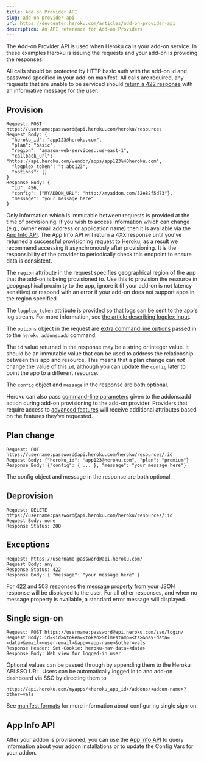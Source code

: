 ```yaml
---
title: Add-on Provider API
slug: add-on-provider-api
url: https://devcenter.heroku.com/articles/add-on-provider-api
description: An API reference for Add-on Providers
---
```


The Add-on Provider API is used when Heroku calls your add-on service. In these examples Heroku is issuing the requests and your add-on is providing the responses.

All calls should be protected by HTTP basic auth with the add-on id and password specified in your add-on manifest. All calls are required, any requests that are unable to be serviced should [return a 422 response](/articles/add-on-provider-api#exceptions) with an informative message for the user.

## Provision
```
Request: POST https://username:password@api.heroku.com/heroku/resources
Request Body: {
  "heroku_id": "app123@heroku.com",
  "plan": "basic",
  "region": "amazon-web-services::us-east-1",
  "callback_url": "https://api.heroku.com/vendor/apps/app123%40heroku.com",
  "logplex_token": "t.abc123",
  "options": {}
}
Response Body: {
  "id": 456,
  "config": {"MYADDON_URL": "http://myaddon.com/52e82f5d73"},
  "message": "your message here"
}
```
Only information which is immutable between requests is provided at the time of provisioning.
If you wish to access information which can change (e.g., owner email address or application name) then it is available via the [App Info API](https://addons.heroku.com/provider/resources/technical/reference/app-info). The App Info API will return a 4XX response until you've returned a successful provisioning request to Heroku, as a result we recommend accessing it asynchronously after provisioning. It is the responsibility of the provider to periodically check this endpoint to ensure data is consistent. 

The `region` attribute in the request specifies geographical region of the app that the add-on is being provisioned to. Use this to provision the resource in geopgraphical proximity to the app, ignore it (if your add-on is not latency sensitive) or respond with an error if your add-on does not support apps in the region specified.

The `logplex_token` attribute is provided so that logs can be sent to the app's log stream. For more information, see [the article describing logplex input](add-on-provider-log-integration).

The `options` object in the request are [extra command line options](add-on-parameter-handling) passed in to the `heroku addons:add` command.

The `id` value returned in the response may be a string or integer value. It should be an
immutable value that can be used to address the relationship between this app and resource. This means that a plan change can *not* change the value of this `id`, although you can update the
`config` later to point the app to a different resource.

The `config` object and `message` in the response are both optional.

Heroku can also pass [command-line parameters](https://addons.heroku.com/provider/resources/technical/reference/advanced-features) given to the addons:add action during add-on provisioning to the add-on provider. Providers that require access to [advanced features](https://addons.heroku.com/provider/resources/technical/reference/advanced-features) will receive additional attributes based on the features they've requested.

## Plan change

```
Request: PUT https://username:password@api.heroku.com/heroku/resources/:id
Request Body: {"heroku_id": "app123@heroku.com", "plan": "premium"}
Response Body: {"config": { ... }, "message": "your message here"}
```

The config object and message in the response are both optional.

## Deprovision

```
Request: DELETE https://username:password@api.heroku.com/heroku/resources/:id
Request Body: none
Response Status: 200
```

## Exceptions

```
Request: https://username:password@api.heroku.com/
Request Body: any
Response Status: 422
Response Body: { "message": "your message here" }
```

For 422 and 503 responses the message property from your JSON response will be
displayed to the user. For all other responses, and when no message property is available,
a standard error message will displayed.

## Single sign-on

```
Request: POST https://username:password@api.heroku.com/sso/login/
Request Body: id=<id>&token=<token>&timestamp=<ts>&nav-data=<data>&email=<user-email>&app=<app-name>&other=vals
Response Header: Set-Cookie: heroku-nav-data=<data>
Response Body: Web view for logged-in user
```

Optional values can be passed through by appending them to the Heroku API SSO URL. Users can be automatically logged in to and add-on dashboard via SSO by directing them to

```
https://api.heroku.com/myapps/<heroku_app_id>/addons/<addon-name>?other=vals
```

See [manifest formats](https://addons.heroku.com/provider/resources/technical/reference/manifest) for more information about configuring single sign-on.

## App Info API

After your addon is provisioned, you can use the [App Info API](https://addons.heroku.com/provider/resources/technical/reference/app-info) to query information about your addon installations or to update the Config Vars for your addon. 